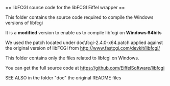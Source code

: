 == libFCGI source code for the libFCGI Eiffel wrapper ==

This folder contains the source code required to compile the Windows versions of libfcgi

It is a __modified__ version to enable us to compile libfcgi on __Windows 64bits__

We used the patch located under doc\fcgi-2.4.0-x64.patch applied against the original version of libFCGI from http://www.fastcgi.com/devkit/libfcgi/

This folder contains only the files related to libfcgi on Windows.

You can get the full source code at https://github.com/EiffelSoftware/libfcgi


SEE ALSO in the folder "doc" the original README files
